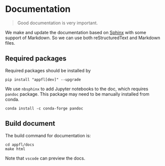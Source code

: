 # Documentation

> Good documentation is very important.

We make and update the documentation based on [Sphinx](https://www.sphinx-doc.org) with some support of Markdown.
So we can use both reStructuredText and Markdown files.

## Required packages

Required packages should be installed by

```shell
pip install "appfl[dev]" --upgrade
```

We use `nbsphinx` to add Jupyter notebooks to the doc, which requires `pandoc` package. This package may need to be manually installed from conda.

```shell
conda install -c conda-forge pandoc
```

## Build document

The build command for documentation is:

```shell
cd appfl/docs
make html
```

Note that `vscode` can preview the docs.
